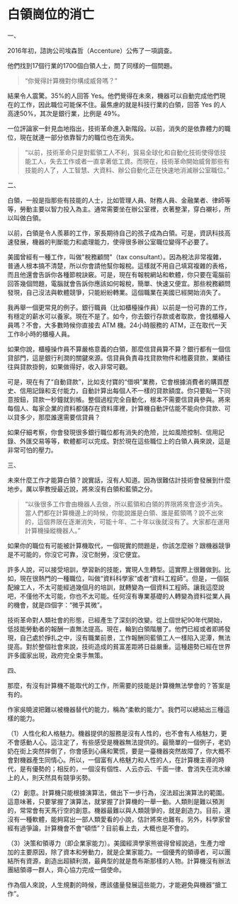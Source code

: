 # 白領崗位的消亡


一、

2016年初，諮詢公司埃森哲（Accenture）公佈了一項調查。

他們找到17個行業的1700個白領人士，問了同樣的一個問題。

> “你覺得計算機對你構成威脅嗎？”

結果令人震驚。35%的人回答 Yes。他們覺得在未來，機器可以自動完成他們現在的工作，因此職位可能保不住。最焦慮的就是科技行業的白領，回答 Yes 的人高達50%，其次是銀行業，比例是 49%。

一位評論家一針見血地指出，技術革命進入新階段。以前，消失的是依靠體力的職位，現在就連一部分依靠智力的職位也在消失。

> “以前，技術革命只是對藍領工人不利，貿易全球化和自動化技術使得低技能工人，失去工作或者一直拿著低工資。而現在，技術革命開始威脅那些有技能的人了，人工智慧、大資料、辦公自動化正在快速地消滅辦公室職位。”

二、

白領，一般是指那些有技能的人士，比如管理人員、財務人員、金融業者、律師等等，勞動主要以智力投入為主。通常需要坐在辦公室裡，衣著整潔，穿白襯衫，所以叫做白領。

以前，白領是令人羨慕的工作，家長期待自己的孩子成為白領。可是，資訊科技高速發展，機器的判斷能力和處理能力，使得很多辦公室職位變得不必要了。

美國曾經有一種工作，叫做"稅務顧問"（tax consultant）。因為稅法非常複雜，普通人根本搞不清楚，所以你會請他幫你報稅。這樣就不用自己填寫複雜的表格，而且他還會告訴你各種節稅訣竅。可是，現在有報稅網站和軟體，你只要在電腦前回答幾個問題，電腦就會告訴你應該如何報稅，簡單、快速又便宜。那些稅務顧問發現，自己沒法與軟體競爭，只能紛紛轉業。這個職業在美國已經開始消失了。

我再舉一個更常見的例子。銀行職員（比如櫃檯操作員）以前是一份可靠的工作，有穩定的薪水可以養家。現在不是了。如今，你去銀行存款或者取款，會找櫃檯人員嗎？不會，大多數時候你直接去 ATM 機。24小時服務的 ATM，正在取代一天工作8小時的櫃檯人員。

如果你說，櫃檯操作員不算嚴格意義的白領，那麼信貸員算不算？銀行都有一個信貸部門，這是銀行利潤的關鍵來源。信貸員負責尋找貸款物件和稽覈貸款，業績往往與貸款掛鉤，如果做得好，收入非常可觀。

可是，現在有了“自動貸款”，比如支付寶的“借唄”業務，它會根據消費者的購買歷史、信用記錄和支付能力，自動計算出每個人不一樣的貸款額度。你只要點一下同意按鈕，貸款一秒鐘就到帳。整個過程完全自動化，根本不需要信貸員參與。將來每個人、每家企業的資料都儲存在資料庫裡，計算機自動評估能不能向你貸款、可以貸多少，那麼誰還需要信貸員？

如果仔細考察，你會發現很多銀行職位都有消失的危險，比如風險控制、信用記錄、外匯交易等等，軟體都可以完成。對於現在這些職位上的白領人員來說，這是非常可怕的壓力。

三、

未來什麼工作才能算白領？說實話，沒有人知道。因為很難估計技術會發展到什麼地步。厲以寧教授最近說，將來沒有白領和藍領之分。

> “以後很多工作會由機器人去做，所以藍領和白領的界限將來會逐步消失。當人們都在計算機邊上的時候，你能說誰是白領、誰是藍領嗎？說不出來的，這個界限在逐漸消失，可能十年、二十年以後就沒有了。大家都在運用計算機操縱機器人。”

如果你的職位有可能被計算機取代，一個現實的問題是，你該怎麼辦？跟機器競爭是不可能的，你沒它可靠，沒它耐勞，沒它便宜。

許多人說，可以接受培訓，學習新的技能，實現人生轉型。這實際上很難做到。比如，現在很熱門的一種職位，叫做“資料科學家”或者“資料工程師”。但是，一個裝配線工人，不太可能經過幾個月的培訓，就轉變為一個資料工程師。讓我這麼說吧，不僅他不太可能，你也不太可能。任何沒有專業基礎的人轉變為資料從業人員的機會，就是四個字：“微乎其微”。

技術革命對人類社會的形態，已經產生了深刻的改變。從上個世紀90年代開始，低技能勞動者的報酬一直無法提高。現在，輪到白領階層了。他們已經或者即將發現，自己處於掙扎之中，沒有職業前景，工作報酬同藍領工人一樣陷入泥潭，無法提高。對於整個社會來說，技術造成的貧富差距將日益嚴重。這種趨勢已經在世界許多國家出現，政府完全束手無策。

四、

那麼，有沒有計算機不能取代的工作，所需要的技能是計算機無法學會的？答案是有的。

作家吳曉波把難以被機器替代的能力，稱為“柔軟的能力”。我們可以總結出三種這樣的能力。

（1）人性化和人格魅力。機器提供的服務是沒有人性的，也不會有人格魅力，更不會感動人心。這注定了，有些感受是機器無法提供的。最簡單的一個例子，老奶奶在街上突然摔倒了，你會感到心痛和驚慌，要是一臺機器突然故障了，你大概不會對機器產生同情心。所以，一個富有人格魅力和人性的人，在計算機主導的時代，是有優勢的；相反的，一個沒有個性、人云亦云、千面一律、會消失在流水線上的人，則天然具有競爭劣勢。

（2）創意。計算機只能根據演算法，做出下一步行為，沒法超出演算法的範圍。這意味著，只要掌握了演算法，就掌握了計算機的一舉一動。人類則是難以預測的，常常會有天馬行空的創意。機器最難以與人類競爭的，就是創造力。目前，還沒有一種軟體，能夠寫出一部人類愛看的小說，估計將來也難有。另外，科學家曾經有過爭論，計算機會不會“頓悟”？目前看上去，大概也是不會的。

（3）決策和領導力（即企業家能力）。美國經濟學家熊彼得曾經說過，生產力增加的主要原因，除了資本和勞動力，就是企業家能力。一個優秀的領導者，可以團結所有資源，創造出超額利潤，最典型的就是喬布斯那樣的人物。計算機沒有辦法團結領導一群人，齊心協力完成一個使命。

作為個人來說，人生規劃的時候，應該儘量發展這些能力，才能避免與機器“搶工作”。
